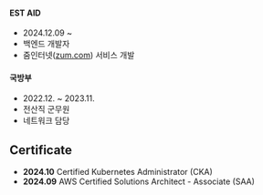 #### EST AID

- 2024.12.09 ~
- 백엔드 개발자
- 줌인터넷([zum.com](https://zum.com/)) 서비스 개발

#### 국방부

- 2022.12. ~ 2023.11.
- 전산직 군무원
- 네트워크 담당

## Certificate

- **2024.10** Certified Kubernetes Administrator (CKA)
- **2024.09** AWS Certified Solutions Architect - Associate (SAA)
